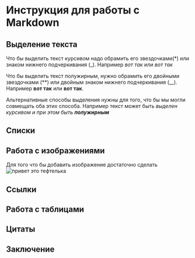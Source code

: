 # Инструкция для работы с Markdown

## Выделение текста

Что бы выделить текст курсивом надо обрамить его звездочками(*) или знаком нижнего подчеркивания (_). Например *вот так* или _вот так_

Что бы выделить текст полужирным, нужно обрамить его двойными звездочками (**) или двойным знаком нижнего подчеркивания (__). Например **вот так** или __вот так__.

Альтернативные способы выделения нужны для того, что бы мы могли совмещать оба этих способа. Например текст может быть _выделен курсивом и при этом быть **полужирным**_ 

## Списки

## Работа с изображениями

Для того что бы добавить изображение достаточно сделать ![привет это тефтелька](тефтелька.jpg)

## Ссылки

## Работа с таблицами

## Цитаты

## Заключение

